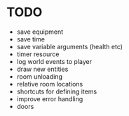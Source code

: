 
# TODO

- save equipment
- save time
- save variable arguments (health etc)
- timer resource
- log world events to player
- draw new entities
- room unloading
- relative room locations
- shortcuts for defining items
- improve error handling
- doors

